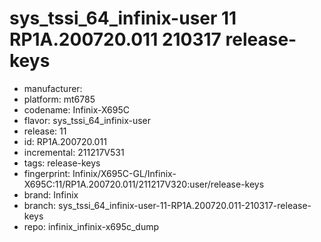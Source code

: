 # sys_tssi_64_infinix-user 11 RP1A.200720.011 210317 release-keys
- manufacturer: 
- platform: mt6785
- codename: Infinix-X695C
- flavor: sys_tssi_64_infinix-user
- release: 11
- id: RP1A.200720.011
- incremental: 211217V531
- tags: release-keys
- fingerprint: Infinix/X695C-GL/Infinix-X695C:11/RP1A.200720.011/211217V320:user/release-keys
- brand: Infinix
- branch: sys_tssi_64_infinix-user-11-RP1A.200720.011-210317-release-keys
- repo: infinix_infinix-x695c_dump
